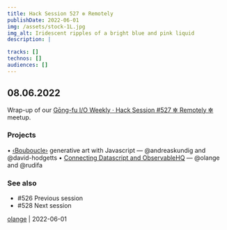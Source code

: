 ```yaml
---
title: Hack Session 527 ✼ Remotely
publishDate: 2022-06-01
img: /assets/stock-1L.jpg
img_alt: Iridescent ripples of a bright blue and pink liquid
description: |

tracks: []
technos: []
audiences: []
---
```


## 08.06.2022

Wrap-up of our [Gōng-fu I/O Weekly · Hack Session #527 ✼ Remotely ✼](https://www.meetup.com/fr-FR/gōngfuIO/events/qghhvsydcjblb/) meetup.

### Projects

• [‹Bouboucle›](http://bouboucle.com) generative art with Javascript — @andreaskundig and @david-hodgetts 
• [Connecting Datascript and ObservableHQ](https://observablehq.com/@olange/connecting-datascript-with-observable) — @olange and @rudifa

### See also

* #526 Previous session
* #528 Next session

[olange](https://github.com/olange) | 2022-06-01


